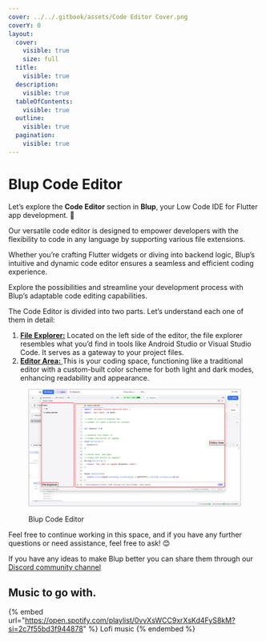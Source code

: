 ```yaml
---
cover: ../../.gitbook/assets/Code Editor Cover.png
coverY: 0
layout:
  cover:
    visible: true
    size: full
  title:
    visible: true
  description:
    visible: true
  tableOfContents:
    visible: true
  outline:
    visible: true
  pagination:
    visible: true
---
```


# Blup Code Editor



Let’s explore the **Code Editor** section in **Blup**, your Low Code IDE for Flutter app development. 🚀

Our versatile code editor is designed to empower developers with the flexibility to code in any language by supporting various file extensions.

Whether you’re crafting Flutter widgets or diving into backend logic, Blup’s intuitive and dynamic code editor ensures a seamless and efficient coding experience.&#x20;

Explore the possibilities and streamline your development process with Blup’s adaptable code editing capabilities.

The Code Editor is divided into two parts. Let’s understand each one of them in detail:

1. [**File Explorer:**](page-1.md) Located on the left side of the editor, the file explorer resembles what you’d find in tools like Android Studio or Visual Studio Code. It serves as a gateway to your project files.
2. [**Editor Area:** ](page-2.md)This is your coding space, functioning like a traditional editor with a custom-built color scheme for both light and dark modes, enhancing readability and appearance.

<figure><img src="../../.gitbook/assets/Blup Code Editor.png" alt=""><figcaption><p>Blup Code Editor</p></figcaption></figure>

Feel free to continue working in this space, and if you have any further questions or need assistance, feel free to ask! 😊

If you have any ideas to make Blup better you can share them through our [Discord community channel](https://discord.com/channels/940632966093234176/965313562425823303)

## Music to go with.

{% embed url="https://open.spotify.com/playlist/0vvXsWCC9xrXsKd4FyS8kM?si=2c7f55bd3f944878" %}
Lofi music
{% endembed %}
